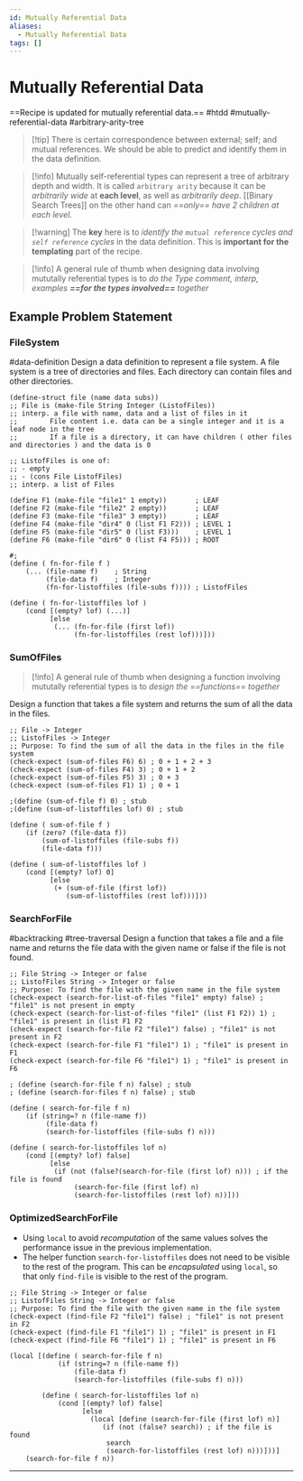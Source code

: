 ```yaml
---
id: Mutually Referential Data
aliases:
  - Mutually Referential Data
tags: []
---
```


# Mutually Referential Data
==Recipe is updated for mutually referential data.==
#htdd #mutually-referential-data #arbitrary-arity-tree

> [!tip] There is certain correspondence between external; self; and mutual references.
> We should be able to predict and identify them in the data definition.

> [!info] Mutually self-referential types can represent a tree of arbitrary depth and width.
> It is called `arbitrary arity` because it can be *arbitrarily wide* at **each level**, as well as *arbitrarily deep*.
> [[Binary Search Trees]] on the other hand can *==only== have 2 children at each level.*

> [!warning] The **key** here is to *identify the `mutual reference` cycles and `self reference` cycles* in the data definition.
> This is **important for the templating** part of the recipe.

> [!info] A general rule of thumb when designing data involving mututally referential types is to *do the Type comment, interp, examples **==for the types involved==** together*

## Example Problem Statement

### FileSystem
#data-definition
Design a data definition to represent a file system. A file system is a tree of directories and files. Each directory can contain files and other directories.
```racket
(define-struct file (name data subs))
;; File is (make-file String Integer (ListofFiles))
;; interp. a file with name, data and a list of files in it
;;        File content i.e. data can be a single integer and it is a leaf node in the tree
;;        If a file is a directory, it can have children ( other files and directories ) and the data is 0

;; ListofFiles is one of:
;; - empty
;; - (cons File ListofFiles)
;; interp. a list of Files

(define F1 (make-file "file1" 1 empty))       ; LEAF
(define F2 (make-file "file2" 2 empty))       ; LEAF
(define F3 (make-file "file3" 3 empty))       ; LEAF
(define F4 (make-file "dir4" 0 (list F1 F2))) ; LEVEL 1
(define F5 (make-file "dir5" 0 (list F3)))    ; LEVEL 1
(define F6 (make-file "dir6" 0 (list F4 F5))) ; ROOT

#;
(define ( fn-for-file f )
    (... (file-name f)    ; String
         (file-data f)    ; Integer
         (fn-for-listoffiles (file-subs f)))) ; ListofFiles

(define ( fn-for-listoffiles lof )
    (cond [(empty? lof) (...)]
          [else
           (... (fn-for-file (first lof))
                (fn-for-listoffiles (rest lof)))]))
```

### SumOfFiles
> [!info] A general rule of thumb when designing a function involving mututally referential types is to *design the ==functions== together*

Design a function that takes a file system and returns the sum of all the data in the files.
```racket
;; File -> Integer
;; ListofFiles -> Integer
;; Purpose: To find the sum of all the data in the files in the file system
(check-expect (sum-of-files F6) 6) ; 0 + 1 + 2 + 3
(check-expect (sum-of-files F4) 3) ; 0 + 1 + 2
(check-expect (sum-of-files F5) 3) ; 0 + 3
(check-expect (sum-of-files F1) 1) ; 0 + 1

;(define (sum-of-file f) 0) ; stub
;(define (sum-of-listoffiles lof) 0) ; stub

(define ( sum-of-file f )
    (if (zero? (file-data f))
        (sum-of-listoffiles (file-subs f))
        (file-data f)))

(define ( sum-of-listoffiles lof )
    (cond [(empty? lof) 0]
          [else
           (+ (sum-of-file (first lof))
              (sum-of-listoffiles (rest lof)))]))
```

### SearchForFile
#backtracking #tree-traversal
Design a function that takes a file and a file name and returns the file data with the given name or false if the file is not found.
```racket
;; File String -> Integer or false
;; ListofFiles String -> Integer or false
;; Purpose: To find the file with the given name in the file system
(check-expect (search-for-list-of-files "file1" empty) false) ; "file1" is not present in empty
(check-expect (search-for-list-of-files "file1" (list F1 F2)) 1) ; "file1" is present in (list F1 F2
(check-expect (search-for-file F2 "file1") false) ; "file1" is not present in F2
(check-expect (search-for-file F1 "file1") 1) ; "file1" is present in F1
(check-expect (search-for-file F6 "file1") 1) ; "file1" is present in F6

; (define (search-for-file f n) false) ; stub
; (define (search-for-files f n) false) ; stub

(define ( search-for-file f n)
    (if (string=? n (file-name f))
         (file-data f)
         (search-for-listoffiles (file-subs f) n)))

(define ( search-for-listoffiles lof n)
    (cond [(empty? lof) false]
          [else
           (if (not (false?(search-for-file (first lof) n))) ; if the file is found
                (search-for-file (first lof) n)
                (search-for-listoffiles (rest lof) n))]))
```

### OptimizedSearchForFile
- Using `local` to avoid *recomputation* of the same values solves the performance issue in the previous implementation.
- The helper function `search-for-listoffiles` does not need to be visible to the rest of the program. This can be *encapsulated* using `local`, so that only `find-file` is visible to the rest of the program.
```racket
;; File String -> Integer or false
;; ListofFiles String -> Integer or false
;; Purpose: To find the file with the given name in the file system
(check-expect (find-file F2 "file1") false) ; "file1" is not present in F2
(check-expect (find-file F1 "file1") 1) ; "file1" is present in F1
(check-expect (find-file F6 "file1") 1) ; "file1" is present in F6

(local [(define ( search-for-file f n)
            (if (string=? n (file-name f))
                (file-data f)
                (search-for-listoffiles (file-subs f) n)))

        (define ( search-for-listoffiles lof n)
            (cond [(empty? lof) false]
                  [else
                    (local [define (search-for-file (first lof) n)]
                       (if (not (false? search)) ; if the file is found
                        search
                        (search-for-listoffiles (rest lof) n)))]))]
    (search-for-file f n))
```


---

